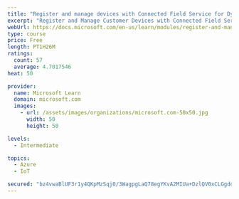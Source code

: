 ```yaml
---
title: "Register and manage devices with Connected Field Service for Dynamics 365 and Azure IoT"
excerpt: "Register and Manage Customer Devices with Connected Field Service."
webUrl: https://docs.microsoft.com/en-us/learn/modules/register-and-manage-customer-devices-with-connected-field-service/
type: course
price: Free
length: PT1H26M
ratings:
  count: 57
  average: 4.7017546
heat: 50

provider:
  name: Microsoft Learn
  domain: microsoft.com
  images:
    - url: /assets/images/organizations/microsoft.com-50x50.jpg
      width: 50
      height: 50

levels:
  - Intermediate

topics:
  - Azure
  - IoT

secured: "bz4vwaBlUF3r1y4QKpMzSqj0/3WagpgLaQ78egYKvA2MIUa+DzlQV0xCLGgdq7AGz9TiCaQqLzTg8dwijzWYra1i2sMe9+Hv7cTud2Ne3szW2ZaniOHWP7LvPKIif8yfCTlVz0DxFYYb+IMvhBqQnrpgJZpzd5gQgql3dhZIIhXxu1MDWzlO6A6vxXtCvvossQu/6ET82UUYESk9Sn1uy6f0n4j7nDLsMWPOQyHKnein2ym4U1ulDqbHX4FQl+TRR3PX6iyJo1ZthX9zjgkaJ1FkFuvl7zMwSCt/mnKIRLb0CBzusTPIuG9PCDK4Q4fuVsc0z42EB394qA06xZx+/laOzDxa4FVftJ8I9exlatzZj0AbrCZ4JEmbG0Sh2JkiKQvbuOVtVuBLhYgvvlgCBPXtBtf5nLsAQG6nhB5szTY=;8XS0ZUsG7NqQZ5oeU7Gu/w=="
---
```


